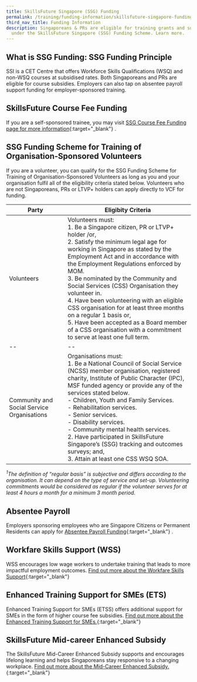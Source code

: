 ```yaml
---
title: SkillsFuture Singapore (SSG) Funding
permalink: /training/funding-information/skillsfuture-singapore-funding/
third_nav_title: Funding Information
description: Singaporeans & PRs are eligible for training grants and subsidies
  under the SkillsFuture Singapore (SSG) Funding Scheme. Learn more.
---
```

## What is SSG Funding: SSG Funding Principle

SSI is a CET Centre that offers Workforce Skills Qualifications (WSQ) and non-WSQ courses at subsidised rates. Both Singaporeans and PRs are eligible for course subsidies. Employers can also tap on absentee payroll support funding for employer-sponsored training.

## SkillsFuture Course Fee Funding

If you are a self-sponsored trainee, you may visit [SSG Course Fee Funding page for more information](https://www.ssg-wsg.gov.sg/individuals/training-grants-incentives.html){:target="_blank"}   .

## SSG Funding Scheme for Training of Organisation-Sponsored Volunteers

If you are a volunteer, you can qualify for the SSG Funding Scheme for Training of Organisation-Sponsored Volunteers as long as you and your organisation fulfil all of the eligibility criteria stated below. Volunteers who are not Singaporeans, PRs or LTVP+ holders can apply directly to VCF for funding.


|Party|Eligibity Criteria|
|--|--|
|Volunteers | Volunteers must:  <br>1. Be a Singapore citizen, PR or LTVP+ holder /or,  <br>2. Satisfy the minimum legal age for working in Singapore as stated by the Employment Act and in accordance with the Employment Regulations enforced by MOM.  <br>3. Be nominated by the Community and Social Services (CSS) Organisation they volunteer in.<br>4. Have been volunteering with an eligible CSS organisation for at least three months on a regular 1 basis or,<br> 5. Have been accepted as a Board member of a CSS organisation with a commitment to serve at least one full term. |
|--|--|
|Community and Social Service Organisations|Organisations must:  <br>1. Be a National Council of Social Service (NCSS) member organisation, registered charity, Institute of Public Character (IPC), MSF funded agency or provide any of the services stated below.  <br> - Children, Youth and Family Services.  <br> - Rehabilitation services.  <br> - Senior services.  <br> - Disability services.  <br> - Community mental health services.  <br> 2. Have participated in SkillsFuture Singapore’s (SSG) tracking and outcomes surveys; and,  <br> 3. Attain at least one CSS WSQ SOA.|  

 _<sup>1</sup>The definition of “regular basis” is subjective and differs according to the organisation. It can depend on the type of service and set-up. Volunteering commitments would be considered as regular if the volunteer serves for at least 4 hours a month for a minimum 3 month period._   

## Absentee Payroll

Employers sponsoring employees who are Singapore Citizens or Permanent Residents can apply for [Absentee Payroll Funding](https://www.ssg.gov.sg/absentee-payroll-calculator.html){:target="_blank"}   .

## Workfare Skills Support (WSS)

WSS encourages low wage workers to undertake training that leads to more impactful employment outcomes. [Find out more about the Workfare Skills Support](https://www.wsg.gov.sg/programmes-and-initiatives/workfare-skills-support-scheme-individuals.html){:target="_blank"}     

## Enhanced Training Support for SMEs (ETS)
Enhanced Training Support for SMEs (ETSS) offers additional support for SMEs in the form of higher course fee subsidies. [Find out more about the Enhanced Training Support for SMEs.](https://www.ssg.gov.sg/programmes-and-initiatives/funding/enhanced-training-support-for-smes1.html){:target="_blank"}   

## SkillsFuture Mid-career Enhanced Subsidy

The SkillsFuture Mid-Career Enhanced Subsidy supports and encourages lifelong learning and helps Singaporeans stay responsive to a changing workplace. [Find out more about the Mid-Career Enhanced Subsidy.](https://www.skillsfuture.gov.sg/enhancedsubsidy){:target="_blank"}